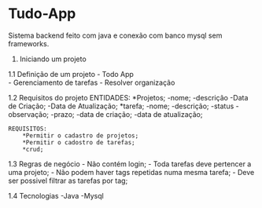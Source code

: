 # Tudo-App
Sistema backend feito com java e conexão com banco mysql sem frameworks.

1. Iniciando um projeto

1.1 Definição de um projeto
	- Todo App	
	- Gerenciamento de tarefas
	- Resolver organização

1.2 Requisitos do projeto
	ENTIDADES:
		*Projetos;
			-nome;
			-descrição
			-Data de Criação;
			-Data de Atualização;
		*tarefa;
			-nome;
			-descrição;
			-status
			-observação;
			-prazo;
			-data de criação;
			-data de atualização;
	
	REQUISITOS:
		*Permitir o cadastro de projetos;
		*Permitir o cadostro de tarefas;
		*crud;

1.3 Regras de negócio
	- Não contém login;
	- Toda tarefas deve pertencer a uma projeto;
	- Não podem haver tags repetidas numa mesma tarefa;
	- Deve ser possivel filtrar as tarefas por tag;

1.4 Tecnologias
	-Java 
	-Mysql

